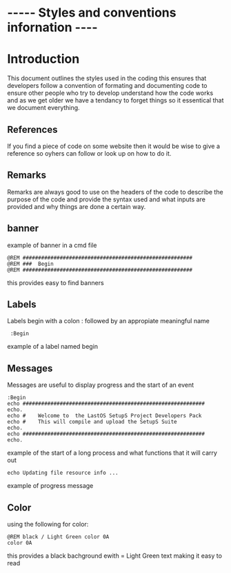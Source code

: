 # ----- Styles and conventions infornation ----

# Introduction
This document outlines the styles used in the coding
this ensures that developers follow a convention of formating and documenting code to ensure other people who try to develop understand how the code works and as we get older we have a tendancy to forget things so it essentical that we document everything.

## References
If you find a piece of code on some website then it would be wise to give a reference so oyhers can follow or look up on how to do it.

## Remarks
Remarks are always good to use on the headers of the code to describe the purpose of the code and provide the syntax used and what inputs are provided and why things are done a certain way.

## banner
example of  banner in a cmd file

    @REM #######################################################
    @REM ###  Begin
    @REM #######################################################

this provides easy to find banners

## Labels
Labels begin with a colon : followed by an appropiate meaningful name

     :Begin

example of a label named begin

## Messages
Messages are useful to display progress and the start of an event

    :Begin
    echo ###########################################################
    echo.
    echo #    Welcome to  the LastOS SetupS Project Developers Pack
    echo #    This will compile and upload the SetupS Suite
    echo.
    echo ###########################################################
    echo.

example of the start of a long process and what functions that it will carry out

    echo Updating file resource info ...

example of progress message

## Color

using the following for color:

    @REM black / Light Green color 0A
    color 0A

this provides a black bachground ewith = Light Green text making it easy to read